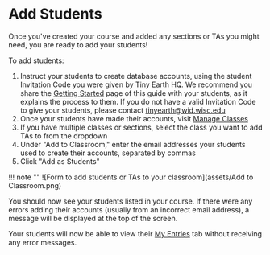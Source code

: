 # Add Students

Once you've created your course and added any sections or TAs you might need, you are ready to add your students!

To add students:

1. Instruct your students to create database accounts, using the student Invitation Code you were given by Tiny Earth HQ. We recommend you share the [Getting Started](register.md) page of this guide with your students, as it explains the process to them. If you do not have a valid Invitation Code to give your students, please contact <tinyearth@wid.wisc.edu>
2. Once your students have made their accounts, visit [Manage Classes](https://discovery.tinyearth.wisc.edu/classroom-management/)
3. If you have multiple classes or sections, select the class you want to add TAs to from the dropdown
4. Under "Add to Classroom," enter the email addresses your students used to create their accounts, separated by commas
5. Click "Add as Students"

!!! note ""
    ![Form to add students or TAs to your classroom](assets/Add to Classroom.png)

You should now see your students listed in your course. If there were any errors adding their accounts (usually from an incorrect email address), a message will be displayed at the top of the screen.

Your students will now be able to view their [My Entries](https://discovery.tinyearth.wisc.edu/my-entries/) tab without receiving any error messages.
